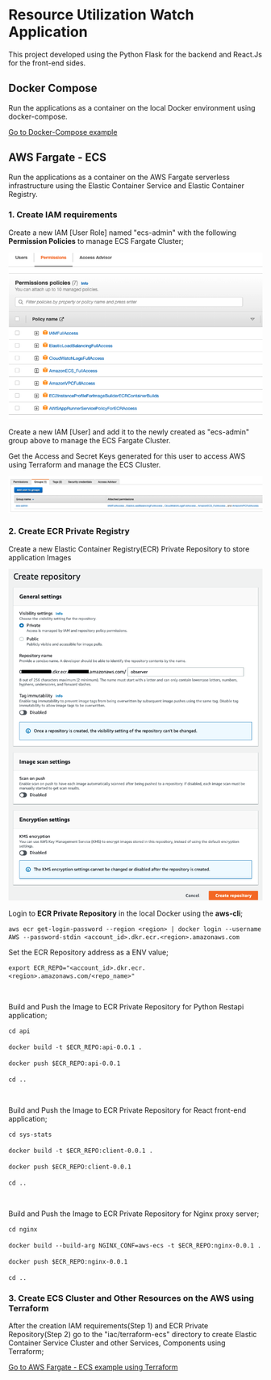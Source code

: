 # Resource Utilization Watch Application

This project developed using the Python Flask for the backend and React.Js for the front-end sides.

## Docker Compose

Run the applications as a container on the local Docker environment using docker-compose.

[Go to Docker-Compose example](iac/docker-compose#section)

## AWS Fargate - ECS

Run the applications as a container on the AWS Fargate serverless infrastructure using the Elastic Container Service and Elastic Container Registry.

### 1. Create IAM requirements

Create a new IAM [User Role] named "ecs-admin" with the following **Permission Policies** to manage ECS Fargate Cluster;

![AWS - ECS - Administrator User Role](assets/ecs-admin-user-role.png)

Create a new IAM [User] and add it to the newly created as "ecs-admin" group above to manage the ECS Fargate Cluster.

Get the Access and Secret Keys generated for this user to access AWS using Terraform and manage the ECS Cluster.

![AWS - ECS - Administrator User](assets/ecs-admin-user.png)
<br/>

### 2. Create ECR Private Registry

Create a new Elastic Container Registry(ECR) Private Repository to store application Images

![ECR - Private Repository](assets/ecr-create-private-repo.png)
<br/>


Login to **ECR Private Repository** in the local Docker using the **aws-cli**;
```local
aws ecr get-login-password --region <region> | docker login --username AWS --password-stdin <account_id>.dkr.ecr.<region>.amazonaws.com
```

Set the ECR Repository address as a ENV value;
```local
export ECR_REPO="<account_id>.dkr.ecr.<region>.amazonaws.com/<repo_name>"
```
<br/>

Build and Push the Image to ECR Private Repository for Python Restapi application;
```local
cd api

docker build -t $ECR_REPO:api-0.0.1 .

docker push $ECR_REPO:api-0.0.1

cd ..
```
<br/>

Build and Push the Image to ECR Private Repository for React front-end application;
```local
cd sys-stats

docker build -t $ECR_REPO:client-0.0.1 .

docker push $ECR_REPO:client-0.0.1

cd ..
```
<br/>

Build and Push the Image to ECR Private Repository for Nginx proxy server;
```local
cd nginx

docker build --build-arg NGINX_CONF=aws-ecs -t $ECR_REPO:nginx-0.0.1 .

docker push $ECR_REPO:nginx-0.0.1

cd ..
```

### 3. Create ECS Cluster and Other Resources on the AWS using Terraform

After the creation IAM requirements(Step 1) and ECR Private Repository(Step 2) go to the "iac/terraform-ecs" directory to create Elastic Container Service Cluster and other Services, Components using Terraform;

[Go to AWS Fargate - ECS example using Terraform](iac/terraform-ecs#section)
